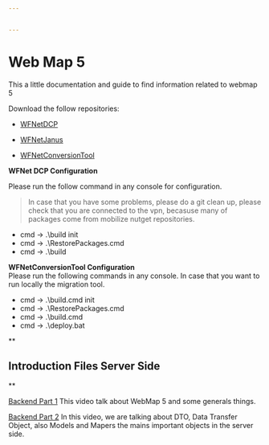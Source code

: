```yaml
---


---
```


<h1 id="web-map-5">Web Map 5</h1>
<p>This a little documentation and guide to find information related to webmap 5</p>
<p>Download the follow repositories:</p>
<ul>
<li>
<p><a href="https://collaboration.artinsoft.com/tfs/Product/Product/_git/WFNetDCP">WFNetDCP</a></p>
</li>
<li>
<p><a href="https://collaboration.artinsoft.com/tfs/Product/Product/_git/WFNetJanus">WFNetJanus</a></p>
</li>
<li>
<p><a href="https://collaboration.artinsoft.com/tfs/Product/Product/_git/WFNetConversionTool">WFNetConversionTool</a></p>
</li>
</ul>
<p><strong>WFNet DCP Configuration</strong></p>
<p>Please run the follow command in any console for configuration.</p>
<blockquote>
<p>In case that you have some problems, please do a git clean up, please check that you are connected to the vpn, becasuse many of packages come from mobilize nutget repositories.</p>
</blockquote>
<ul>
<li>cmd -&gt; .\build init</li>
<li>cmd -&gt; .\RestorePackages.cmd</li>
<li>cmd -&gt; .\build</li>
</ul>
<p><strong>WFNetConversionTool Configuration</strong><br>
Please run the following commands in any console. In case that you want to run locally the migration tool.</p>
<ul>
<li>cmd -&gt; .\build.cmd init</li>
<li>cmd -&gt; .\RestorePackages.cmd</li>
<li>cmd -&gt; .\build.cmd</li>
<li>cmd -&gt; .\deploy.bat</li>
</ul>
<p>**</p>
<h2 id="introduction-files-server-side">Introduction Files Server Side</h2>
<p>**</p>
<p><a href="https://1drv.ms/v/s!AjbyneS6s2dlgaV_l8gG1n0tOw8Lzg?e=Sy8PXY">Backend Part 1</a> This video talk about WebMap 5 and some generals things.</p>
<p><a href="https://1drv.ms/v/s!AjbyneS6s2dlgaYAGq77sq5dbRLdNg?e=cJHVf1">Backend Part 2</a> In this video, we are talking about DTO, Data Transfer Object, also Models and Mapers the mains important objects in the server side.</p>

